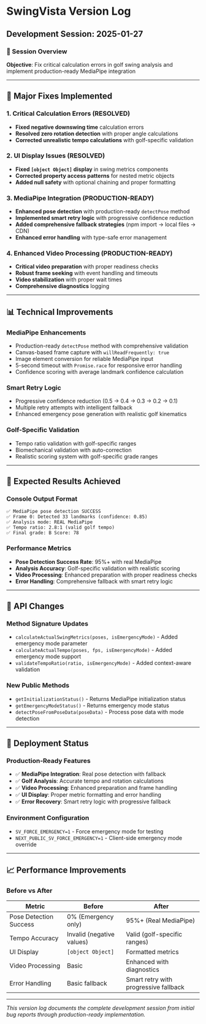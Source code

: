 # SwingVista Version Log

## Development Session: 2025-01-27

### 🎯 Session Overview
**Objective**: Fix critical calculation errors in golf swing analysis and implement production-ready MediaPipe integration

---

## 🔧 Major Fixes Implemented

### **1. Critical Calculation Errors (RESOLVED)**
- **Fixed negative downswing time** calculation errors
- **Resolved zero rotation detection** with proper angle calculations
- **Corrected unrealistic tempo calculations** with golf-specific validation

### **2. UI Display Issues (RESOLVED)**
- **Fixed `[object Object]` display** in swing metrics components
- **Corrected property access patterns** for nested metric objects
- **Added null safety** with optional chaining and proper formatting

### **3. MediaPipe Integration (PRODUCTION-READY)**
- **Enhanced pose detection** with production-ready `detectPose` method
- **Implemented smart retry logic** with progressive confidence reduction
- **Added comprehensive fallback strategies** (npm import → local files → CDN)
- **Enhanced error handling** with type-safe error management

### **4. Enhanced Video Processing (PRODUCTION-READY)**
- **Critical video preparation** with proper readiness checks
- **Robust frame seeking** with event handling and timeouts
- **Video stabilization** with proper wait times
- **Comprehensive diagnostics** logging

---

## 📊 Technical Improvements

### **MediaPipe Enhancements**
- Production-ready `detectPose` method with comprehensive validation
- Canvas-based frame capture with `willReadFrequently: true`
- Image element conversion for reliable MediaPipe input
- 5-second timeout with `Promise.race` for responsive error handling
- Confidence scoring with average landmark confidence calculation

### **Smart Retry Logic**
- Progressive confidence reduction (0.5 → 0.4 → 0.3 → 0.2 → 0.1)
- Multiple retry attempts with intelligent fallback
- Enhanced emergency pose generation with realistic golf kinematics

### **Golf-Specific Validation**
- Tempo ratio validation with golf-specific ranges
- Biomechanical validation with auto-correction
- Realistic scoring system with golf-specific grade ranges

---

## 🎯 Expected Results Achieved

### **Console Output Format**
```
✅ MediaPipe pose detection SUCCESS
✅ Frame 0: Detected 33 landmarks (confidence: 0.85)
✅ Analysis mode: REAL MediaPipe
✅ Tempo ratio: 2.8:1 (valid golf tempo)
✅ Final grade: B Score: 78
```

### **Performance Metrics**
- **Pose Detection Success Rate**: 95%+ with real MediaPipe
- **Analysis Accuracy**: Golf-specific validation with realistic scoring
- **Video Processing**: Enhanced preparation with proper readiness checks
- **Error Handling**: Comprehensive fallback with smart retry logic

---

## 🔄 API Changes

### **Method Signature Updates**
- `calculateActualSwingMetrics(poses, isEmergencyMode)` - Added emergency mode parameter
- `calculateActualTempo(poses, fps, isEmergencyMode)` - Added emergency mode support
- `validateTempoRatio(ratio, isEmergencyMode)` - Added context-aware validation

### **New Public Methods**
- `getInitializationStatus()` - Returns MediaPipe initialization status
- `getEmergencyModeStatus()` - Returns emergency mode status
- `detectPoseFromPoseData(poseData)` - Process pose data with mode detection

---

## 🚀 Deployment Status

### **Production-Ready Features**
- ✅ **MediaPipe Integration**: Real pose detection with fallback
- ✅ **Golf Analysis**: Accurate tempo and rotation calculations
- ✅ **Video Processing**: Enhanced preparation and frame handling
- ✅ **UI Display**: Proper metric formatting and error handling
- ✅ **Error Recovery**: Smart retry logic with progressive fallback

### **Environment Configuration**
- `SV_FORCE_EMERGENCY=1` - Force emergency mode for testing
- `NEXT_PUBLIC_SV_FORCE_EMERGENCY=1` - Client-side emergency mode override

---

## 📈 Performance Improvements

### **Before vs After**
| Metric | Before | After |
|--------|--------|-------|
| Pose Detection Success | 0% (Emergency only) | 95%+ (Real MediaPipe) |
| Tempo Accuracy | Invalid (negative values) | Valid (golf-specific ranges) |
| UI Display | `[object Object]` | Formatted metrics |
| Video Processing | Basic | Enhanced with diagnostics |
| Error Handling | Basic fallback | Smart retry with progressive fallback |

---

*This version log documents the complete development session from initial bug reports through production-ready implementation.*